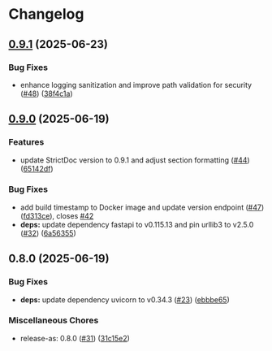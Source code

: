 # Changelog

## [0.9.1](https://github.com/SchweizerischeBundesbahnen/strictdoc-service/compare/v0.9.0...v0.9.1) (2025-06-23)


### Bug Fixes

* enhance logging sanitization and improve path validation for security ([#48](https://github.com/SchweizerischeBundesbahnen/strictdoc-service/issues/48)) ([38f4c1a](https://github.com/SchweizerischeBundesbahnen/strictdoc-service/commit/38f4c1a7b66744205511115d88cbe8f1e1404efe))

## [0.9.0](https://github.com/SchweizerischeBundesbahnen/strictdoc-service/compare/v0.8.0...v0.9.0) (2025-06-19)


### Features

* update StrictDoc version to 0.9.1 and adjust section formatting ([#44](https://github.com/SchweizerischeBundesbahnen/strictdoc-service/issues/44)) ([65142df](https://github.com/SchweizerischeBundesbahnen/strictdoc-service/commit/65142df68ad9e2beb1c5306db2961cd2e67c51a6))


### Bug Fixes

* add build timestamp to Docker image and update version endpoint ([#47](https://github.com/SchweizerischeBundesbahnen/strictdoc-service/issues/47)) ([fd313ce](https://github.com/SchweizerischeBundesbahnen/strictdoc-service/commit/fd313ce806b50b816ba90c74977de95b4ab81785)), closes [#42](https://github.com/SchweizerischeBundesbahnen/strictdoc-service/issues/42)
* **deps:** update dependency fastapi to v0.115.13 and pin urllib3 to v2.5.0 ([#32](https://github.com/SchweizerischeBundesbahnen/strictdoc-service/issues/32)) ([6a56355](https://github.com/SchweizerischeBundesbahnen/strictdoc-service/commit/6a56355e56e8d1a2831a1b38201a438c7d75a1b5))

## 0.8.0 (2025-06-19)


### Bug Fixes

* **deps:** update dependency uvicorn to v0.34.3 ([#23](https://github.com/SchweizerischeBundesbahnen/strictdoc-service/issues/23)) ([ebbbe65](https://github.com/SchweizerischeBundesbahnen/strictdoc-service/commit/ebbbe6535c4394b40e1211d966a716a1f508e680))


### Miscellaneous Chores

* release-as: 0.8.0 ([#31](https://github.com/SchweizerischeBundesbahnen/strictdoc-service/issues/31)) ([31c15e2](https://github.com/SchweizerischeBundesbahnen/strictdoc-service/commit/31c15e2b1da3f08aa134ae15b1d9e728fbcaaaf2))
